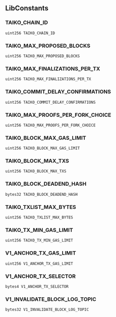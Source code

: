 ## LibConstants

### TAIKO_CHAIN_ID

```solidity
uint256 TAIKO_CHAIN_ID
```

### TAIKO_MAX_PROPOSED_BLOCKS

```solidity
uint256 TAIKO_MAX_PROPOSED_BLOCKS
```

### TAIKO_MAX_FINALIZATIONS_PER_TX

```solidity
uint256 TAIKO_MAX_FINALIZATIONS_PER_TX
```

### TAIKO_COMMIT_DELAY_CONFIRMATIONS

```solidity
uint256 TAIKO_COMMIT_DELAY_CONFIRMATIONS
```

### TAIKO_MAX_PROOFS_PER_FORK_CHOICE

```solidity
uint256 TAIKO_MAX_PROOFS_PER_FORK_CHOICE
```

### TAIKO_BLOCK_MAX_GAS_LIMIT

```solidity
uint256 TAIKO_BLOCK_MAX_GAS_LIMIT
```

### TAIKO_BLOCK_MAX_TXS

```solidity
uint256 TAIKO_BLOCK_MAX_TXS
```

### TAIKO_BLOCK_DEADEND_HASH

```solidity
bytes32 TAIKO_BLOCK_DEADEND_HASH
```

### TAIKO_TXLIST_MAX_BYTES

```solidity
uint256 TAIKO_TXLIST_MAX_BYTES
```

### TAIKO_TX_MIN_GAS_LIMIT

```solidity
uint256 TAIKO_TX_MIN_GAS_LIMIT
```

### V1_ANCHOR_TX_GAS_LIMIT

```solidity
uint256 V1_ANCHOR_TX_GAS_LIMIT
```

### V1_ANCHOR_TX_SELECTOR

```solidity
bytes4 V1_ANCHOR_TX_SELECTOR
```

### V1_INVALIDATE_BLOCK_LOG_TOPIC

```solidity
bytes32 V1_INVALIDATE_BLOCK_LOG_TOPIC
```
